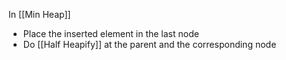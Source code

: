 In [[Min Heap]]
-  Place the inserted element in the last node
- Do [[Half Heapify]] at the parent and the corresponding node